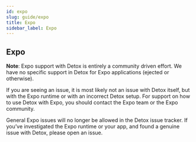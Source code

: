 ```yaml
---
id: expo
slug: guide/expo
title: Expo
sidebar_label: Expo
---
```


## Expo

**Note**: Expo support with Detox is entirely a community driven effort. We have no specific support in Detox for Expo applications (ejected or otherwise).

If you are seeing an issue, it is most likely not an issue with Detox itself, but with the Expo runtime or with an incorrect Detox setup. For support on how to use Detox with Expo, you should contact the Expo team or the Expo community.

General Expo issues will no longer be allowed in the Detox issue tracker. If you’ve investigated the Expo runtime or your app, and found a genuine issue with Detox, please open an issue.
